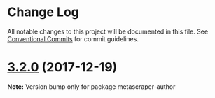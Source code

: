 # Change Log

All notable changes to this project will be documented in this file.
See [Conventional Commits](https://conventionalcommits.org) for commit guidelines.

<a name="3.2.0"></a>
# [3.2.0](https://github.com/microlinkhq/metascraper/tree/master/packages/metascraper-author/compare/v3.1.0...v3.2.0) (2017-12-19)




**Note:** Version bump only for package metascraper-author
